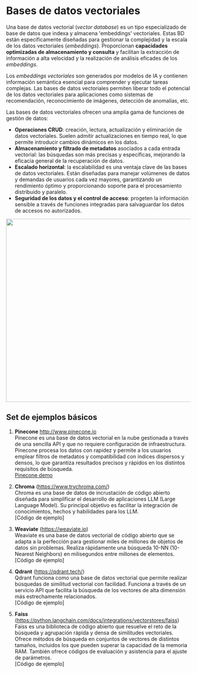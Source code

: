 # Bases de datos vectoriales

Una base de datos vectorial (_vector database_) es un tipo especializado de base de datos que indexa y almacena 'embeddings' vectoriales. Estas BD están específicamente diseñadas para gestionar la complejidad y la escala de los datos vectoriales (_embeddings_).  Proporcionan **capacidades optimizadas de almacenamiento y consulta** y facilitan la extracción de información a alta velocidad y la realización de análisis eficades de los _embeddings_.   

Los _embeddings vectoriales_ son generados por modelos de IA y contienen información semántica esencial para comprender y ejecutar tareas complejas. Las bases de datos vectoriales permiten liberar todo el potencial de los datos vectoriales para aplicaciones como sistemas de recomendación, reconocimiento de imágenes, detección de anomalías, etc.  

Las bases de datos vectoriales ofrecen una amplia gama de funciones de gestión de datos:
* **Operaciones CRUD**: creación, lectura, actualización y eliminación de datos vectoriales. Suelen admitir actualizaciones en tiempo real, lo que permite introducir cambios dinámicos en los datos.
* **Almacenamiento y filtrado de metadatos** asociados a cada entrada vectorial: las búsquedas son más precisas y específicas, mejorando la eficacia general de la recuperación de datos.
* **Escalado horizontal**: la escalabilidad es una ventaja clave de las bases de datos vectoriales. Están diseñadas para manejar volúmenes de datos y demandas de usuarios cada vez mayores, garantizando un rendimiento óptimo y proporcionando soporte para el procesamiento distribuido y paralelo.
* **Seguridad de los datos y el control de acceso**: progeten la información sensible a través de funciones integradas para salvaguardar los datos de accesos no autorizados.

<img src="https://thedataquarry.com/posts/vector-db-4/vector-db-hosting-2.png" width=800 height=500>
  

## Set de ejemplos básicos  

1. **Pinecone** http://www.pinecone.io  
Pinecone es una base de datos vectorial en la nube gestionada a través de una sencilla API y que no requiere configuración de infraestructura.
Pinecone procesa los datos con rapidez y permite a los usuarios emplear filtros de metadatos y compatibilidad con índices dispersos y densos, lo que garantiza resultados precisos y rápidos en los distintos requisitos de búsqueda.  
[Pinecone demo](pineconedemo_vectordatabases.ipynb)  

2. **Chroma** (https://www.trychroma.com/)  
Chroma es una base de datos de incrustación de código abierto diseñada para simplificar el desarrollo de aplicaciones LLM (Large Language Model).  Su principal objetivo es facilitar la integración de conocimientos, hechos y habilidades para los LLM.  
[Código de ejemplo]  

3. **Weaviate** (https://weaviate.io)  
Weaviate es una base de datos vectorial de código abierto que se adapta a la perfección para gestionar miles de millones de objetos de datos sin problemas.  Realiza rápidamente una búsqueda 10-NN (10-Nearest Neighbors) en milisegundos entre millones de elementos.  
[Código de ejemplo]  

4. **Qdrant** (https://qdrant.tech/)  
Qdrant funciona como una base de datos vectorial que permite realizar búsquedas de similitud vectorial con facilidad. Funciona a través de un servicio API que facilita la búsqueda de los vectores de alta dimensión más estrechamente relacionados.    
[Código de ejemplo]  

5. **Faiss** (https://python.langchain.com/docs/integrations/vectorstores/faiss)  
Faiss es una biblioteca de código abierto que resuelve el reto de la búsqueda y agrupación rápida y densa de similitudes vectoriales. Ofrece métodos de búsqueda en conjuntos de vectores de distintos tamaños, incluidos los que pueden superar la capacidad de la memoria RAM. También ofrece códigos de evaluación y asistencia para el ajuste de parámetros.  
[Código de ejemplo]

